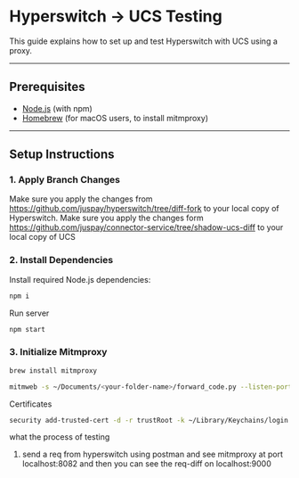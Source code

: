 # Hyperswitch → UCS Testing

This guide explains how to set up and test Hyperswitch with UCS using a proxy.

---

## Prerequisites

- [Node.js](https://nodejs.org/) (with npm)
- [Homebrew](https://brew.sh/) (for macOS users, to install mitmproxy)

---

## Setup Instructions

### 1. Apply Branch Changes
Make sure you apply the changes from https://github.com/juspay/hyperswitch/tree/diff-fork to your local copy of Hyperswitch.
Make sure you apply the changes form https://github.com/juspay/connector-service/tree/shadow-ucs-diff to your local copy of UCS

### 2. Install Dependencies
Install required Node.js dependencies:
```bash
npm i
```

Run server
```bash
npm start
```

### 3. Initialize Mitmproxy
```bash
brew install mitmproxy
```
```bash
mitmweb -s ~/Documents/<your-folder-name>/forward_code.py --listen-port 8081 --web-port 8082
```
Certificates
```bash
security add-trusted-cert -d -r trustRoot -k ~/Library/Keychains/login.keychain-db ~/.mitmproxy/mitmproxy-ca-cert.pem
```

what the process of testing 
1) send a req from hyperswitch using postman and see mitmproxy at port localhost:8082 and then you can see the req-diff on localhost:9000
